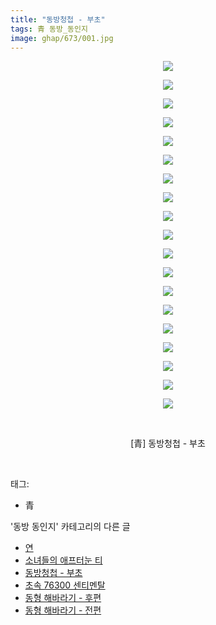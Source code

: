 ```yaml
---
title: "동방청첩 - 부초"
tags: 青 동방_동인지
image: ghap/673/001.jpg
---
```

<div class="article">
<p style="text-align: center; clear: none; float: none;"><img src="{{ site.nasurl }}/ghap/673/001.jpg"/></p>
<p style="text-align: center; clear: none; float: none;"><img src="{{ site.nasurl }}/ghap/673/002.jpg"/></p>
<p style="text-align: center; clear: none; float: none;"><img src="{{ site.nasurl }}/ghap/673/003.jpg"/></p>
<p style="text-align: center; clear: none; float: none;"><img src="{{ site.nasurl }}/ghap/673/004.jpg"/></p>
<p style="text-align: center; clear: none; float: none;"><img src="{{ site.nasurl }}/ghap/673/005.jpg"/></p>
<p style="text-align: center; clear: none; float: none;"><img src="{{ site.nasurl }}/ghap/673/006.jpg"/></p>
<p style="text-align: center; clear: none; float: none;"><img src="{{ site.nasurl }}/ghap/673/007.jpg"/></p>
<p style="text-align: center; clear: none; float: none;"><img src="{{ site.nasurl }}/ghap/673/008.jpg"/></p>
<p style="text-align: center; clear: none; float: none;"><img src="{{ site.nasurl }}/ghap/673/009.jpg"/></p>
<p style="text-align: center; clear: none; float: none;"><img src="{{ site.nasurl }}/ghap/673/010.jpg"/></p>
<p style="text-align: center; clear: none; float: none;"><img src="{{ site.nasurl }}/ghap/673/011.jpg"/></p>
<p style="text-align: center; clear: none; float: none;"><img src="{{ site.nasurl }}/ghap/673/012.jpg"/></p>
<p style="text-align: center; clear: none; float: none;"><img src="{{ site.nasurl }}/ghap/673/013.jpg"/></p>
<p style="text-align: center; clear: none; float: none;"><img src="{{ site.nasurl }}/ghap/673/014.jpg"/></p>
<p style="text-align: center; clear: none; float: none;"><img src="{{ site.nasurl }}/ghap/673/015.jpg"/></p>
<p style="text-align: center; clear: none; float: none;"><img src="{{ site.nasurl }}/ghap/673/016.jpg"/></p>
<p style="text-align: center; clear: none; float: none;"><img src="{{ site.nasurl }}/ghap/673/017.jpg"/></p>
<p style="text-align: center; clear: none; float: none;"><img src="{{ site.nasurl }}/ghap/673/018.jpg"/></p>
<p style="text-align: center; clear: none; float: none;"><img src="{{ site.nasurl }}/ghap/673/019.jpg"/></p>
<p style="text-align: center; clear: none; float: none;"><br/></p>
<p style="text-align: center; clear: none; float: none;">[青] 동방청첩 - 부초</p>
<p><br/></p>
</div><div class="tagTrail">
<p>태그: </p>
<ul>
<li>青</li>
</ul>
</div><div class="another">
<p>'동방 동인지' 카테고리의 다른 글</p>
<ul>
<li><a href="/2016-07-05-ghap_675">연</a></li>
<li><a href="/2016-07-05-ghap_674">소녀들의 애프터눈 티</a></li>
<li><a href="/2016-07-05-ghap_673">동방청첩 - 부초</a></li>
<li><a href="/2016-07-05-ghap_672">초속 76300 센티멘탈</a></li>
<li><a href="/2016-07-04-ghap_671">동형 해바라기 - 후편</a></li>
<li><a href="/2016-07-04-ghap_670">동형 해바라기 - 전편</a></li>
</ul>
</div><div class="cb_module cb_fluid">
<div class="cb_wrt cb_profile">
</div><!-- commentList close -->
</div>